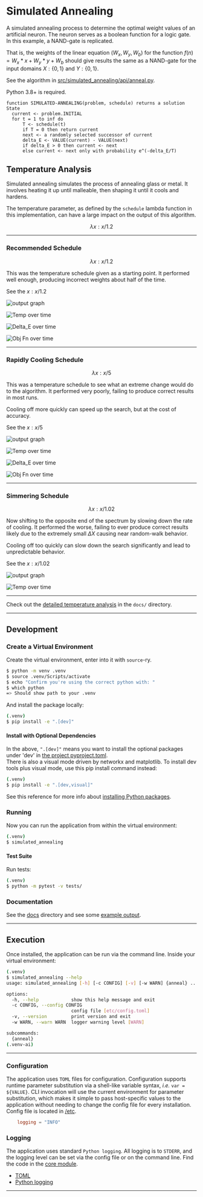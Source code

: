 # Simulated Annealing

A simulated annealing process to determine the optimal weight values of an artificial neuron.
The neuron serves as a boolean function for a logic gate. In this example, a NAND-gate is replicated.

That is, the weights of the linear equation $(W_x, W_y, W_b)$ for the 
function $f(n) = W_x*x + W_y*y + W_b$ should give results the same as a 
NAND-gate for the input domains $X : \{0, 1\}$ and $Y : \{0, 1\}$.

See the algorithm in [src/simulated_annealing/api/anneal.py](src/simulated_annealing/api/anneal.py).

Python 3.8+ is required.

```
function SIMULATED-ANNEALING(problem, schedule) returns a solution State
  current <- problem.INITIAL
  for t = 1 to inf do
      T <- schedule(t)
      if T = 0 then return current
      next <- a randomly selected successor of current
      delta_E <- VALUE(current) - VALUE(next)
      if delta_E > 0 then current <- next
      else current <- next only with probability e^(-delta_E/T)
```

## Temperature Analysis

Simulated annealing simulates the process of annealing glass or metal.
It involves heating it up until malleable, then shaping it until it cools and hardens.

The temperature parameter, as defined by the `schedule` lambda function in this implementation, 
can have a large impact on the output of this algorithm.

$$\lambda x : x / 1.2$$

---

### Recommended Schedule

$$\lambda x : x / 1.2$$

This was the temperature schedule given as a starting point.
It performed well enough, producing incorrect weights about half of the time.

See the $x : x / 1.2$

![output graph](docs/_static/Figure_3_Temp=1.2_Path=23.png)

![Temp over time](docs/_static/Figure_6_Temp=1.2_Temp-over-Time.png)

![Delta_E over time](docs/_static/Figure_9_Temp=1.22_Delta-E-over-Time.png)

![Obj Fn over time](docs/_static/Figure_10_Temp=1.22_Obj-Fn-over-Time.png)

---

### Rapidly Cooling Schedule

$$\lambda x : x / 5$$

This was a temperature schedule to see what an extreme change would do to the algorithm.
It performed very poorly, failing to produce correct results in most runs.

Cooling off more quickly can speed up the search, but at the cost of accuracy.

See the $x : x / 5$

![output graph](docs/_static/Figure_4_Temp=5_Path=5.png)

![Temp over time](docs/_static/Figure_7_Temp=5_Temp-over-Time.png)

![Delta_E over time](docs/_static/Figure_12_Temp=5_Delta-E-over-Time.png)

![Obj Fn over time](docs/_static/Figure_11_Temp=5_Obj-Fn-over-Time.png)

---

### Simmering Schedule

$$\lambda x : x / 1.02$$

Now shifting to the opposite end of the spectrum by slowing down the rate of cooling.
It performed the worse, failing to ever produce correct results 
likely due to the extremely small $\Delta X$ causing near random-walk behavior.

Cooling off too quickly can slow down the search significantly 
and lead to unpredictable behavior.

See the $x : x / 1.02$

![output graph](docs/_static/Figure_5_Temp=1.02_Path=1031.png)

![Temp over time](docs/_static/Figure_8_Temp=1.02_Temp-over-Time.png)

---


Check out the [detailed temperature analysis](docs/temperature_analysis.md) in the `docs/` directory.

---

## Development

### Create a Virtual Environment

Create the virtual environment, enter into it with `source`-ry.

```bash
$ python -m venv .venv
$ source .venv/Scripts/activate
$ echo "Confirm you're using the correct python with: "
$ which python
=> Should show path to your .venv
```

And install the package locally:

```bash
(.venv)
$ pip install -e ".[dev]"
```

#### Install with Optional Dependencies

In the above, `".[dev]"` means you want to install the optional packages under 'dev' in [the project pyproject.toml](pyproject.toml).  
There is also a visual mode driven by networkx and matplotlib. To install dev tools plus visual mode, use this pip install command instead:

```bash
(.venv)
$ pip install -e ".[dev,visual]"
```

See this reference for more info about [installing Python packages](https://packaging.python.org/en/latest/tutorials/installing-packages/).

### Running

Now you can run the application from within the virtual environment:

```bash
(.venv)
$ simulated_annealing
```

#### Test Suite

Run tests:

```bash
(.venv)
$ python -m pytest -v tests/
```


### Documentation

See the [docs](docs/) directory and see some [example output](docs/example_output.md).

---

## Execution

Once installed, the application can be run via the command line. Inside your virtual environment:

```bash
(.venv)
$ simulated_annealing --help
usage: simulated_annealing [-h] [-c CONFIG] [-v] [-w WARN] {anneal} ...

options:
  -h, --help            show this help message and exit
  -c CONFIG, --config CONFIG
                        config file [etc/config.toml]
  -v, --version         print version and exit
  -w WARN, --warn WARN  logger warning level [WARN]

subcommands:
  {anneal}
(.venv-ai)
```

---

### Configuration

The application uses `TOML` files for configuration. Configuration supports
runtime parameter substitution via a shell-like variable syntax, *i.e.*
`var = ${VALUE}`. CLI invocation will use the current environment for
parameter substitution, which makes it simple to pass host-specific values
to the application without needing to change the config file for every
installation. Config file is located in [/etc](etc/).

```toml
    logging = "INFO"
```

### Logging

The application uses standard `Python logging`. All logging is to `STDERR`,
and the logging level can be set via the config file or on the command line.
Find the code in the [core module](src/simulated_annealing/core/).


* [TOML](https://toml.io)
* [Python logging](https://docs.python.org/3/library/logging.html)

---
